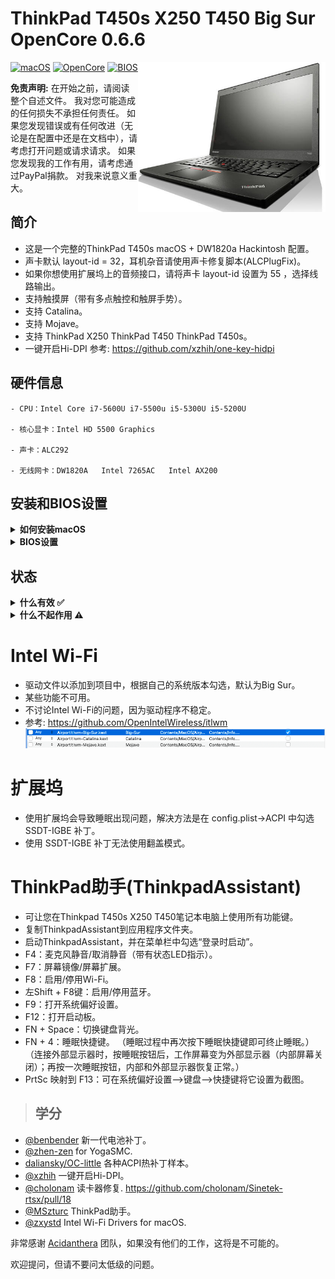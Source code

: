 # ThinkPad T450s X250 T450 Big Sur OpenCore 0.6.6
<img align="right" src="/picture/Thismachine.png" alt="Lenovo Thinkpad T450s macOS Hackintosh OpenCore" width="300">

[![macOS](https://img.shields.io/badge/macOS-11.2.1-blue)](https://developer.apple.com/documentation/macos-release-notes)
[![OpenCore](https://img.shields.io/badge/OpenCore-0.6.6-green)](https://github.com/acidanthera/OpenCorePkg)
[![BIOS](https://img.shields.io/badge/BIOS-1.37-lightgrey)](https://pcsupport.lenovo.com/us/en/products/laptops-and-netbooks/thinkpad-t-series-laptops/thinkpad-t450s/downloads/driver-list/component?name=BIOS%2FUEFI)

**免责声明:**
在开始之前，请阅读整个自述文件。
我对您可能造成的任何损失不承担任何责任。
如果您发现错误或有任何改进（无论是在配置中还是在文档中），请考虑打开问题或请求请求。
如果您发现我的工作有用，请考虑通过PayPal捐款。
对我来说意义重大。 

## 简介
- 这是一个完整的ThinkPad T450s macOS + DW1820a Hackintosh 配置。
- 声卡默认 layout-id = 32，耳机杂音请使用声卡修复脚本(ALCPlugFix)。 
- 如果你想使用扩展坞上的音频接口，请将声卡 layout-id 设置为 55 ，选择线路输出。
- 支持触摸屏（带有多点触控和触屏手势）。
- 支持 Catalina。
- 支持 Mojave。
- 支持 ThinkPad X250 ThinkPad T450 ThinkPad T450s。
- 一键开启Hi-DPI  参考:   https://github.com/xzhih/one-key-hidpi

## 硬件信息
```  
- CPU：Intel Core i7-5600U i7-5500u i5-5300U i5-5200U

- 核心显卡：Intel HD 5500 Graphics 

- 声卡：ALC292

- 无线网卡：DW1820A   Intel 7265AC   Intel AX200
```
## 安装和BIOS设置

<details>  
<summary><strong>如何安装macOS </strong></summary>
</br>

1. [创建安装媒体](https://dortania.github.io/OpenCore-Install-Guide/installer-guide/#making-the-installer)
1. 下载[最新的EFI文件](https://github.com/CLAY-BIOS/Lenovo-ThinkPad-T450s-Hackintosh-Big-Sur-OpenCore/releases) 并将其复制到ESP分区中
1. 从USB启动安装程序（按“ F12”选择启动盘），然后[开始安装过程](https://dortania.github.io/OpenCore-Install-Guide/installation/installation-process.html#booting-the-opencore-usb)

</details>

<details>  
<summary><strong>BIOS设置 </strong></summary>
</br>

**BIOS (1.37):**
-  Security -> Security Chip`: **Disabled**;
-  Memory Protection -> Execution Prevention`: **Enabled**;
-  Virtualization -> Intel Virtualization Technology`: **Enabled**;
-  Internal Device Access -> Bottom Cover Tamper Detection`: must be **Disabled**;
-  Anti-Theft -> Current Setting`: **Disabled**;
-  Anti-Theft -> Computrace -> Current Setting`: **Disabled**;
-  Secure Boot -> Secure Boot`: **Disabled**;
-  UEFI/Legacy Boot`: **UEFI Only**;
-  CSM Support`: **Yes**.

</details>

## 状态
<details>  
<summary><strong>什么有效 ✅</strong></summary>
</br>
 
- [x] CPU电源管理
- [x] Intel HD 5500 Graphics 
- [x] 完整的USB
- [x] 摄像头
- [x] 休眠/唤醒/关机/重启
- [x] 英特尔千兆以太网  （连接扩展坞后无法使用笔记本上的以太网接口）
- [x] Wi-Fi，蓝牙，空投投送，切换，连续性  （使用intel- Wi-Fi将导致某些功能不可用）
- [x] iMessage, FaceTime, App Store, iTunes Store
- [x] 扬声器和耳机插孔
- [x] 电池和完整的电池信息  
- [x] 键盘地图和热键 [ThinkpadAssistant](https://github.com/MSzturc/ThinkpadAssistant) 
- [x] 触控板、小红点和物理按钮
- [x] 触摸屏 （带有多点触控和触屏手势）
- [x] mini DisplayPort
- [x] SD卡读卡器 
- [x] 扩展坞 USB
- [x] 扩展坞 以太网
- [x] 扩展坞 音频 （需要将声卡 layout-id 设置为 55 ）

</details>

<details>  
<summary><strong>什么不起作用 ⚠️</strong></summary>
</br>

- [ ] VGA
- [ ] 指纹
- [ ] 扩展坞 DisplayPort
- [ ] 扩展坞 DVI
- [ ] 扩展坞 HDMI

</details>

# Intel Wi-Fi
- 驱动文件以添加到项目中，根据自己的系统版本勾选，默认为Big Sur。
- 某些功能不可用。
- 不讨论Intel Wi-Fi的问题，因为驱动程序不稳定。
- 参考:  https://github.com/OpenIntelWireless/itlwm
![AirportItlwm](./picture/AirportItlwm.png)

# 扩展坞
- 使用扩展坞会导致睡眠出现问题，解决方法是在 config.plist->ACPI 中勾选 SSDT-IGBE 补丁。
- 使用 SSDT-IGBE 补丁无法使用翻盖模式。

# ThinkPad助手(ThinkpadAssistant)
- 可让您在Thinkpad T450s X250 T450笔记本电脑上使用所有功能键。
- 复制ThinkpadAssistant到应用程序文件夹。
- 启动ThinkpadAssistant，并在菜单栏中勾选“登录时启动”。
- F4：麦克风静音/取消静音（带有状态LED指示）。
- F7：屏幕镜像/屏幕扩展。
- F8：启用/停用Wi-Fi。
- 左Shift + F8键：启用/停用蓝牙。
- F9：打开系统偏好设置。
- F12：打开启动板。
- FN + Space：切换键盘背光。
- FN + 4：睡眠快捷键。
（睡眠过程中再次按下睡眠快捷键即可终止睡眠。）
（连接外部显示器时，按睡眠按钮后，工作屏幕变为外部显示器（内部屏幕关闭）；再按一次睡眠按钮，内部和外部显示器恢复正常。）
- PrtSc 映射到 F13：可在系统偏好设置-->键盘-->快捷键将它设置为截图。

> ## 学分

- [@benbender](https://github.com/benbender/x1c6-hackintosh/blob/experimental/EFI/OC/dsl/SSDT-BATX.dsl) 新一代电池补丁。
- [@zhen-zen](https://github.com/zhen-zen) for YogaSMC.
- [daliansky/OC-little](https://github.com/daliansky/OC-little) 各种ACPI热补丁样本。 
- [@xzhih](https://github.com/xzhih) 一键开启Hi-DPI。 
- [@cholonam](https://github.com/cholonam/Sinetek-rtsx) 读卡器修复. https://github.com/cholonam/Sinetek-rtsx/pull/18
- [@MSzturc](https://github.com/MSzturc/ThinkpadAssistant) ThinkPad助手。
- [@zxystd](https://github.com/OpenIntelWireless/itlwm) Intel Wi-Fi Drivers for macOS.

非常感谢 [Acidanthera](https://github.com/acidanthera) 团队，如果没有他们的工作，这将是不可能的。

欢迎提问，但请不要问太低级的问题。
